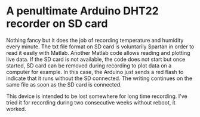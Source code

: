 # A penultimate Arduino DHT22 recorder on SD card

Nothing fancy but it does the job of recording temperature and humidity every minute. The txt file format on SD card is voluntarily Spartan in order to read it easily with Matlab. Another Matlab code allows reading and plotting live data. If the SD card is not available, the code does not start but once started, SD card can be removed during recording to plot data on a computer for example. In this case, the Arduino just sends a red flash to indicate that it runs without the SD connected. The writing continues on the same file as soon as the SD card is connected.

This device is intended to be lost somewhere for long time recording. I've tried it for recording during two consecutive weeks without reboot, it worked.

[](https://github.com/Raphael-Boichot/A-penultimate-Arduino-DHT22-recorder/blob/main/IMG_20230103_142314.jpg)
